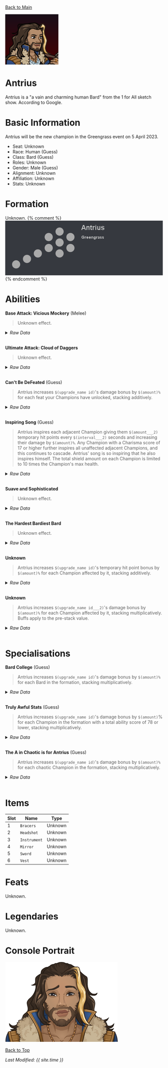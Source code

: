 [Back to Main](index.md)

![PC Portrait](images/portrait_antrius.png)

# Antrius

Antrius is a "a vain and charming human Bard" from the 1 for All sketch show. According to Google.

# Basic Information

Antrius will be the new champion in the Greengrass event on 5 April 2023.

* Seat: Unknown
* Race: Human (Guess)
* Class: Bard (Guess)
* Roles: Unknown
* Gender: Male (Guess)
* Alignment: Unknown
* Affiliation: Unknown
* Stats: Unknown

# Formation

Unknown.
{% comment %}
![Formation Layout](images/formation_antrius.png)
{% endcomment %}

# Abilities

**Base Attack: Vicious Mockery** (Melee)
> Unknown effect.
<details><summary><em>Raw Data</em></summary>
<p>
<pre>
{
    "description": "Antrius attacks the enemy with the most health, dealing 1 hit and causing it to take +100% damage until he attacks again.",
    "long_description": "",
    "damage_modifier": 1,
    "damage_types": ["melee"],
    "graphic_id": 0,
    "target": "highest_health",
    "aoe_radius": 0,
    "tags": ["melee"],
    "num_targets": 1,
    "animations": [{
        "damage_frame": 2,
        "jump_sound": 30,
        "sound_frames": {"2": 154},
        "target_offset_x": -34,
        "type": "melee_attack"
    }],
    "name": "Vicious Mockery",
    "cooldown": 6,
    "id": 614
}
</pre>
</p>
</details>
<br />

**Ultimate Attack: Cloud of Daggers**
> Unknown effect.
<details><summary><em>Raw Data</em></summary>
<p>
<pre>
{
    "description": "",
    "long_description": "",
    "damage_modifier": 1,
    "damage_types": ["melee"],
    "graphic_id": 0,
    "target": "highest_health",
    "aoe_radius": 0,
    "tags": [
        "melee",
        "ultimate"
    ],
    "num_targets": 1,
    "animations": [{
        "damage_frame": 2,
        "jump_sound": 30,
        "sound_frames": {"2": 154},
        "target_offset_x": -34,
        "type": "melee_attack"
    }],
    "name": "Cloud of Daggers",
    "cooldown": 10,
    "id": 615
}
</pre>
</p>
</details>
<br />

**Can't Be DeFeated** (Guess)
> Antrius increases `$(upgrade_name id)`'s damage bonus by `$(amount)%` for each feat your Champions have unlocked, stacking additively.
<details><summary><em>Raw Data</em></summary>
<p>
<pre>
{
    "effect_keys": [{
        "stack_title": "Unlocked Feats",
        "amount_updated_listeners": ["feat_changed"],
        "show_bonus": true,
        "amount_func": "add",
        "stack_func": "per_feat",
        "effect_string": "buff_upgrade,100,10794,0"
    }],
    "requirements": "",
    "description": {"desc": "$(source_hero) increases $(upgrade_name id)'s damage bonus by $(amount)% for each feat your Champions have unlocked, stacking additively."},
    "id": 1465,
    "flavour_text": "",
    "graphic_id": 0,
    "properties": {
        "is_formation_ability": true,
        "owner_use_outgoing_description": true
    }
}
</pre>
</p>
</details>
<br />

**Inspiring Song** (Guess)
> Antrius inspires each adjacent Champion giving them `$(amount___2)` temporary hit points every `$(interval___2)` seconds and increasing their damage by `$(amount)%`. Any Champion with a Charisma score of 17 or higher further inspires all unaffected adjacent Champions, and this continues to cascade. Antrius' song is so inspiring that he also inspires himself. The total shield amount on each Champion is limited to 10 times the Champion's max health.
<details><summary><em>Raw Data</em></summary>
<p>
<pre>
{
    "effect_keys": [
        {
            "overlay_location": "slot",
            "bottom": true,
            "active_graphic_id": 18661,
            "effect_string": "hero_dps_multiplier_mult,100",
            "sort_offset": -1,
            "targets": [{
                "type": "cascade",
                "cascade_target_filter": {
                    "score": 17,
                    "stat": "cha",
                    "check": ">=",
                    "type": "stat_score"
                },
                "cascade_type": "self_and_adj"
            }]
        },
        {
            "effect_string": "grant_temporary_hp_with_cooldown,10,5,0,1000",
            "override_key_desc": "$target is granted $amount temporary HP every $(interval) seconds. The total temporary HP can only grant up to $optional_percent_limit% of $target's max HP",
            "targets": [{
                "type": "cascade",
                "cascade_target_filter": {
                    "score": 17,
                    "stat": "cha",
                    "check": ">=",
                    "type": "stat_score"
                },
                "cascade_type": "self_and_adj"
            }],
            "apply_temp_hp_regardless_of_health": true
        },
        {
            "overlay_location": "slot",
            "bottom": true,
            "active_graphic_id": 18553,
            "effect_string": "do_nothing",
            "sort_offset": 0,
            "filter_targets": [{
                "score": 17,
                "stat": "cha",
                "check": ">=",
                "type": "stat_score"
            }],
            "targets": [{
                "type": "cascade",
                "cascade_target_filter": {
                    "score": 17,
                    "stat": "cha",
                    "check": ">=",
                    "type": "stat_score"
                },
                "cascade_type": "self_and_adj"
            }]
        }
    ],
    "requirements": "",
    "description": {"desc": "$(source_hero) inspires each adjacent Champion giving them $(amount___2) temporary hit points every $(interval___2) seconds and increasing their damage by $(amount)%. Any Champion with a Charisma score of 17 or higher further inspires all unaffected adjacent Champions, and this continues to cascade. $(source_hero)' song is so inspiring that he also inspires himself. The total shield amount on each Champion is limited to 10 times the Champion's max health."},
    "id": 1462,
    "flavour_text": "",
    "graphic_id": 0,
    "properties": {
        "indexed_effect_properties": true,
        "is_formation_ability": true,
        "default_bonus_index": 0,
        "per_effect_index_bonuses": true
    }
}
</pre>
</p>
</details>
<br />

**Suave and Sophisticated**
> Unknown effect.
<details><summary><em>Raw Data</em></summary>
<p>
<pre>
{
    "p": 0,
    "v": 2,
    "id": 18680,
    "export_params": {"uses": ["icon"]},
    "type": 1,
    "graphic": "Icons/Events/2018Greengrass/Y6/Icon_FormationLarge_AntriusSuaveandSophisticated",
    "fs": 0
}
</pre>
</p>
</details>
<br />

**The Hardest Bardiest Bard**
> Unknown effect.
<details><summary><em>Raw Data</em></summary>
<p>
<pre>
{
    "p": 0,
    "v": 2,
    "id": 18681,
    "export_params": {"uses": ["icon"]},
    "type": 1,
    "graphic": "Icons/Events/2018Greengrass/Y6/Icon_FormationLarge_AntriusTheHardestBardiestBard",
    "fs": 0
}
</pre>
</p>
</details>
<br />

**Unknown**
> Antrius increases `$(upgrade_name id)`'s temporary hit point bonus by `$(amount)%` for each Champion affected by it, stacking additively.
<details><summary><em>Raw Data</em></summary>
<p>
<pre>
{
    "effect_keys": [{
        "stack_title": "Affected Champions",
        "amount_updated_listeners": ["slot_changed"],
        "show_bonus": true,
        "amount_func": "add",
        "stack_func": "per_crusader",
        "effect_string": "buff_upgrade,100,10794,1",
        "stack_func_data": {"ekh_filter": {
            "upgrade_id": 10794,
            "type": "affected_by_upgrade"
        }}
    }],
    "requirements": "",
    "description": {"desc": "$(source_hero) increases $(upgrade_name id)'s temporary hit point bonus by $(amount)% for each Champion affected by it, stacking additively."},
    "id": 1463,
    "flavour_text": "",
    "graphic_id": 0,
    "properties": {
        "is_formation_ability": true,
        "owner_use_outgoing_description": true
    }
}
</pre>
</p>
</details>
<br />

**Unknown**
> Antrius increases `$(upgrade_name id___2)`'s damage bonus by `$(amount)%` for each Champion affected by it, stacking multiplicatively. Buffs apply to the pre-stack value.
<details><summary><em>Raw Data</em></summary>
<p>
<pre>
{
    "effect_keys": [
        {"effect_string": "pre_stack_amount,100"},
        {
            "amount_expr": "upgrade_amount(10796,0)",
            "stack_title": "Affected Champions",
            "amount_updated_listeners": ["slot_changed"],
            "show_bonus": true,
            "amount_func": "mult",
            "stack_func": "per_crusader",
            "effect_string": "buff_upgrade,0,10794,0",
            "stack_func_data": {"ekh_filter": {
                "upgrade_id": 10794,
                "type": "affected_by_upgrade"
            }}
        }
    ],
    "requirements": "",
    "description": {"desc": "$(source_hero) increases $(upgrade_name id___2)'s damage bonus by $(amount)% for each Champion affected by it, stacking multiplicatively. Buffs apply to the pre-stack value."},
    "id": 1464,
    "flavour_text": "",
    "graphic_id": 0,
    "properties": {
        "indexed_effect_properties": true,
        "is_formation_ability": true,
        "default_bonus_index": 0,
        "owner_use_outgoing_description": true,
        "per_effect_index_bonuses": true
    }
}
</pre>
</p>
</details>
<br />

# Specialisations

**Bard College** (Guess)
> Antrius increases `$(upgrade_name id)`'s damage bonus by `$(amount)%` for each Bard in the formation, stacking multiplicatively.
<details><summary><em>Raw Data</em></summary>
<p>
<pre>
{
    "effect_keys": [{
        "stacks_multiply": true,
        "off_when_benched": true,
        "effect_string": "buff_upgrade_per_any_tagged_crusader_mult,200,10794,bard"
    }],
    "requirements": "",
    "description": {"desc": "$(source_hero) increases $(upgrade_name id)'s damage bonus by $(amount)% for each Bard in the formation, stacking multiplicatively."},
    "id": 1466,
    "flavour_text": "",
    "graphic_id": 0,
    "properties": {
        "is_formation_ability": true,
        "spec_option_post_apply_info": "Bard Champions: $num_stacks",
        "owner_use_outgoing_description": true,
        "type": "upgrade",
        "formation_circle_icon": false
    }
}
</pre>
</p>
</details>
<br />

**Truly Awful Stats** (Guess)
> Antrius increases `$(upgrade_name id)`'s damage bonus by `$(amount)`% for each Champion in the formation with a total ability score of 78 or lower, stacking multiplicatively.
<details><summary><em>Raw Data</em></summary>
<p>
<pre>
{
    "effect_keys": [{
        "stack_title": "Affected Champions",
        "amount_updated_listeners": [
            "slot_changed",
            "feat_changed"
        ],
        "show_bonus": true,
        "amount_func": "mult",
        "stack_func": "per_crusader",
        "effect_string": "buff_upgrade,150,10794,0",
        "stack_func_data": {"target_filters": [{
            "stat": "total_ability_score",
            "comparison": "<=",
            "type": "stat",
            "value": 78
        }]}
    }],
    "requirements": "",
    "description": {"desc": "$(source_hero) increases $(upgrade_name id)'s damage bonus by $(amount)% for each Champion in the formation with a total ability score of 78 or lower, stacking multiplicatively."},
    "id": 1467,
    "flavour_text": "",
    "graphic_id": 0,
    "properties": {
        "is_formation_ability": true,
        "spec_option_post_apply_info": "Qualified Champions: $num_stacks",
        "owner_use_outgoing_description": true,
        "type": "upgrade",
        "formation_circle_icon": false
    }
}
</pre>
</p>
</details>
<br />

**The A in Chaotic is for Antrius** (Guess)
> Antrius increases `$(upgrade_name id)`'s damage bonus by `$(amount)%` for each chaotic Champion in the formation, stacking multiplicatively.
<details><summary><em>Raw Data</em></summary>
<p>
<pre>
{
    "effect_keys": [{
        "stacks_multiply": true,
        "off_when_benched": true,
        "effect_string": "buff_upgrade_per_any_tagged_crusader_mult,100,10794,chaotic"
    }],
    "requirements": "",
    "description": {"desc": "$(source_hero) increases $(upgrade_name id)'s damage bonus by $(amount)% for each chaotic Champion in the formation, stacking multiplicatively."},
    "id": 1468,
    "flavour_text": "",
    "graphic_id": 0,
    "properties": {
        "is_formation_ability": true,
        "spec_option_post_apply_info": "Chaotic Champions: $num_stacks",
        "owner_use_outgoing_description": true,
        "type": "upgrade",
        "formation_circle_icon": false
    }
}
</pre>
</p>
</details>
<br />

# Items

| Slot | Name | Type |
|---|---|---|
| 1 | `Bracers` | Unknown |
| 2 | `Headshot` | Unknown |
| 3 | `Instrument` | Unknown |
| 4 | `Mirror` | Unknown |
| 5 | `Sword` | Unknown |
| 6 | `Vest` | Unknown |

# Feats

Unknown.

# Legendaries

Unknown.

# Console Portrait

![Console Portrait](images/console_antrius.png)

[Back to Top](#top)

*Last Modified: {{ site.time }}*